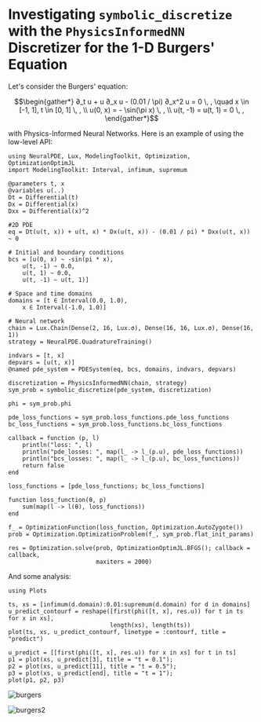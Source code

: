 # Investigating `symbolic_discretize` with the `PhysicsInformedNN` Discretizer for the 1-D Burgers' Equation

Let's consider the Burgers' equation:

```math
\begin{gather*}
∂_t u + u ∂_x u - (0.01 / \pi) ∂_x^2 u = 0 \, , \quad x \in [-1, 1], t \in [0, 1] \, , \\
u(0, x) = - \sin(\pi x) \, , \\
u(t, -1) = u(t, 1) = 0 \, ,
\end{gather*}
```

with Physics-Informed Neural Networks. Here is an example of using the low-level API:

```@example low_level
using NeuralPDE, Lux, ModelingToolkit, Optimization, OptimizationOptimJL
import ModelingToolkit: Interval, infimum, supremum

@parameters t, x
@variables u(..)
Dt = Differential(t)
Dx = Differential(x)
Dxx = Differential(x)^2

#2D PDE
eq = Dt(u(t, x)) + u(t, x) * Dx(u(t, x)) - (0.01 / pi) * Dxx(u(t, x)) ~ 0

# Initial and boundary conditions
bcs = [u(0, x) ~ -sin(pi * x),
    u(t, -1) ~ 0.0,
    u(t, 1) ~ 0.0,
    u(t, -1) ~ u(t, 1)]

# Space and time domains
domains = [t ∈ Interval(0.0, 1.0),
    x ∈ Interval(-1.0, 1.0)]

# Neural network
chain = Lux.Chain(Dense(2, 16, Lux.σ), Dense(16, 16, Lux.σ), Dense(16, 1))
strategy = NeuralPDE.QuadratureTraining()

indvars = [t, x]
depvars = [u(t, x)]
@named pde_system = PDESystem(eq, bcs, domains, indvars, depvars)

discretization = PhysicsInformedNN(chain, strategy)
sym_prob = symbolic_discretize(pde_system, discretization)

phi = sym_prob.phi

pde_loss_functions = sym_prob.loss_functions.pde_loss_functions
bc_loss_functions = sym_prob.loss_functions.bc_loss_functions

callback = function (p, l)
    println("loss: ", l)
    println("pde_losses: ", map(l_ -> l_(p.u), pde_loss_functions))
    println("bcs_losses: ", map(l_ -> l_(p.u), bc_loss_functions))
    return false
end

loss_functions = [pde_loss_functions; bc_loss_functions]

function loss_function(θ, p)
    sum(map(l -> l(θ), loss_functions))
end

f_ = OptimizationFunction(loss_function, Optimization.AutoZygote())
prob = Optimization.OptimizationProblem(f_, sym_prob.flat_init_params)

res = Optimization.solve(prob, OptimizationOptimJL.BFGS(); callback = callback,
                         maxiters = 2000)
```

And some analysis:

```@example low_level
using Plots

ts, xs = [infimum(d.domain):0.01:supremum(d.domain) for d in domains]
u_predict_contourf = reshape([first(phi([t, x], res.u)) for t in ts for x in xs],
                             length(xs), length(ts))
plot(ts, xs, u_predict_contourf, linetype = :contourf, title = "predict")

u_predict = [[first(phi([t, x], res.u)) for x in xs] for t in ts]
p1 = plot(xs, u_predict[3], title = "t = 0.1");
p2 = plot(xs, u_predict[11], title = "t = 0.5");
p3 = plot(xs, u_predict[end], title = "t = 1");
plot(p1, p2, p3)
```

![burgers](https://user-images.githubusercontent.com/12683885/90984874-a0870800-e580-11ea-9fd4-af8a4e3c523e.png)

![burgers2](https://user-images.githubusercontent.com/12683885/90984856-8c430b00-e580-11ea-9206-1a88ebd24ca0.png)

